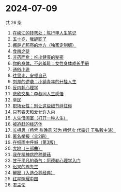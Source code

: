 # 2024-07-09

共 26 条

<!-- BEGIN WEREAD -->
<!-- 最后更新时间 2024-07-09 16:01:28 +0800 -->
1. [在峡江的转弯处：陈行甲人生笔记](https://weread.qq.com/web/bookDetail/bca326a0813ab8f5ag016fc1)
1. [五十岁，我辞职了](https://weread.qq.com/web/bookDetail/0a732880813ab7401g013bec)
1. [娜是光照亮的地方（独家定制版）](https://weread.qq.com/web/bookDetail/4623278071d2306e462e908)
1. [食南之徒](https://weread.qq.com/web/bookDetail/91f329c0813ab8ee0g011c9d)
1. [非药而愈：吃出健康的秘密](https://weread.qq.com/web/bookDetail/9a432440813ab82d2g0184aa)
1. [你的身体，不必羞耻：女性身体成长手册](https://weread.qq.com/web/bookDetail/32c32710813ab8c4ag0167a5)
1. [通俗小说](https://weread.qq.com/web/bookDetail/57d32840813ab774ag013fe4)
1. [往里走，安顿自己](https://weread.qq.com/web/bookDetail/80032d40813ab71b8g012ac6)
1. [刘邦的逆袭：小镇青年的开挂人生](https://weread.qq.com/web/bookDetail/427327c0813ab8ee1g014781)
1. [反内耗心理学](https://weread.qq.com/web/bookDetail/ced32730813ab8b3cg017549)
1. [悲欣交集：李叔同人生感悟](https://weread.qq.com/web/bookDetail/51f322c0813ab8e8ag013db9)
1. [草民](https://weread.qq.com/web/bookDetail/370329a0813ab8ecag017dd1)
1. [职场女性：别让这些细节绊住你](https://weread.qq.com/web/bookDetail/9d832b2072a730499d822df)
1. [只有春天和爱允许入内](https://weread.qq.com/web/bookDetail/8fa32640813ab8ee6g017cbd)
1. [人生借阅室（打开一种人生）](https://weread.qq.com/web/bookDetail/1a232a10813ab7ca1g017111)
1. [被追赶的经济体](https://weread.qq.com/web/bookDetail/7ac32f60813ab87d3g015c97)
1. [长相思（杨紫 张晚意 邓为 檀健次 代露娃 王弘毅主演）](https://weread.qq.com/web/bookDetail/7aa32e4071665a377aa4c59)
1. [匿名举报（全2册）](https://weread.qq.com/web/bookDetail/e1232090813ab8eb9g019f2c)
1. [在细雨中呼喊（第3版）](https://weread.qq.com/web/bookDetail/801324d05cbba380129b0a1)
1. [大地（三部曲）](https://weread.qq.com/web/bookDetail/d3f327a0719522f7d3f7635)
1. [我在精神病院种蘑菇](https://weread.qq.com/web/bookDetail/87432800813ab8e8dg012411)
1. [甘于平凡的勇气：阿德勒心理学入门](https://weread.qq.com/web/bookDetail/b1532290813ab8ed7g016140)
1. [迟来的周先生](https://weread.qq.com/web/bookDetail/9e832c60813ab8619g019816)
1. [解密（入选企鹅经典）](https://weread.qq.com/web/bookDetail/e1c32c205c9f30e1cdf7d38)
1. [红星照耀中国](https://weread.qq.com/web/bookDetail/8ba32ef07183b76a8ba27cd)
1. [君主论](https://weread.qq.com/web/bookDetail/53a32b50813ab8a03g01009a)
<!-- END WEREAD -->